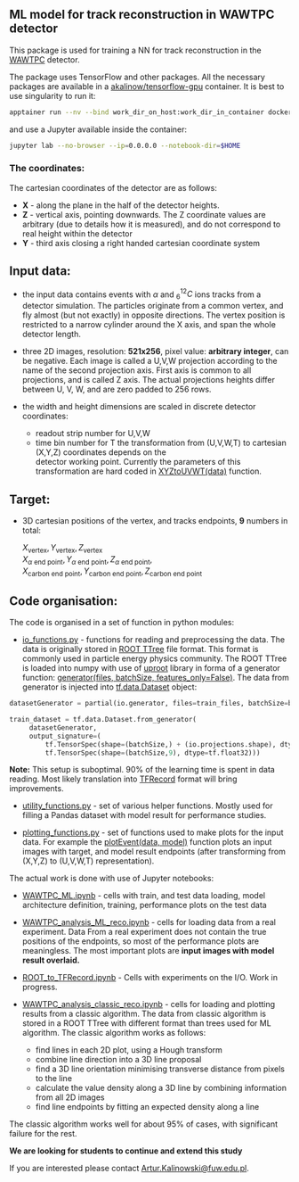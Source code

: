 ## ML model for track reconstruction in WAWTPC detector

This package is used for training a NN for track reconstruction in the
[WAWTPC](https://indico.cern.ch/event/1104299/contributions/5058543/attachments/2534412/4361430/cwiok_slides_EuNPC2022_v3.pdf) 
detector.

The package uses TensorFlow and other packages. All the necessary packages are available in a 
[akalinow/tensorflow-gpu](https://hub.docker.com/r/akalinow/tensorflow-gpu) container. It is best to use singularity to run it:

```Bash
apptainer run --nv --bind work_dir_on_host:work_dir_in_container docker://akalinow/tensorflow-gpu
```
and use a Jupyter available inside the container:

```Bash
jupyter lab --no-browser --ip=0.0.0.0 --notebook-dir=$HOME
```

### The coordinates:

The cartesian coordinates of the detector are as follows:

* **X** - along the plane in the half of the detector heights.
* **Z** - vertical axis, pointing downwards. The Z coordinate values are arbitrary 
          (due to details how it is measured), and do not correspond to real height within the detector
* **Y** - third axis closing a right handed cartesian coordinate system          


## Input data:

* the input data contains events with $\alpha$ and $^{12}_{6}C$ ions tracks from a detector simulation.
  The particles originate from a common vertex, and fly almost (but not exactly) in opposite directions.
  The vertex position is restricted to a narrow cylinder around the X axis, and span the whole detector length.

* three 2D images, resolution: **521x256**, pixel value: **arbitrary integer**, can be negative.
  Each image is called a U,V,W projection according to the name of the second projection axis. 
  First axis is common to all projections, and is called Z axis. The actual projections heights differ between U, V, W, and are zero padded to 256 rows.

* the width and height dimensions are scaled in discrete detector coordinates: 
    * readout strip number for U,V,W
    * time bin number for T
  the transformation from (U,V,W,T) to cartesian (X,Y,Z) coordinates depends on the  
  detector working point. Currently the parameters of this transformation are hard coded in
  [XYZtoUVWT(data)](utility_functions.py#L46-L58)  function.
  
 ## Target:
 
* 3D cartesian positions of the vertex, and tracks endpoints, **9** numbers in total:

  $X_{\text{vertex}}, Y_{\text{vertex}}, Z_{\text{vertex}}$  
  $X_{\alpha~\text{end point}}, Y_{\alpha~\text{end point}}, Z_{\alpha~\text{end point}}$, <br>
  $X_{\text{carbon~end point}}, Y_{\text{carbon~end point}}, Z_{\text{carbon~end point}}$

## Code organisation:

The code is organised in a set of function in python modules:

* [io_functions.py](io_functions.py) - functions for reading and preprocessing the data. The data is originally stored in [ROOT TTree](https://root.cern.ch/doc/master/classTTree.html) file format. This format is commonly used in particle energy physics community. The ROOT TTree is loaded into numpy with use of [uproot](https://uproot.readthedocs.io/en/latest/index.html) library in forma of a generator function: [generator(files, batchSize, features_only=False)](io_functions.py#L106-L131).
The data from generator is injected into 
[tf.data.Dataset](https://www.tensorflow.org/api_docs/python/tf/data/Dataset) object:
```Python
datasetGenerator = partial(io.generator, files=train_files, batchSize=batchSize)

train_dataset = tf.data.Dataset.from_generator(
     datasetGenerator,
     output_signature=(
         tf.TensorSpec(shape=(batchSize,) + (io.projections.shape), dtype=tf.float32),
         tf.TensorSpec(shape=(batchSize,9), dtype=tf.float32)))
```
**Note:** This setup is suboptimal. 90\% of the learning time is spent in data reading. Most likely translation into [TFRecord](https://www.tensorflow.org/tutorials/load_data/tfrecord) format will bring improvements.

* [utility_functions.py](utility_functions.py) - set of various helper functions. Mostly used for filling a Pandas dataset with model result for performance studies.

* [plotting_functions.py](plotiing_functions.py) - set of functions used to make plots for the input data.
  For example the [plotEvent(data, model)](plotting_functions.py#L42C5-L77) function plots an input images with target, and model result endpoints (after transforming from (X,Y,Z) to (U,V,W,T) representation).
  
The actual work is done with use of Jupyter notebooks:
* [WAWTPC_ML.ipynb](WAWTPC_ML.ipynb) - cells with train, and test data loading, model architecture definition, training, performance plots on the test data

* [WAWTPC_analysis_ML_reco.ipynb](WAWTPC_analysis_ML_reco.ipynb) - cells for loading data from a real experiment. Data From a real experiment does not contain the true positions of the endpoints, so most of the performance plots are meaningless. The most important plots are **input images with model result overlaid.**

* [ROOT_to_TFRecord.ipynb](ROOT_to_TFRecord.ipynb) - Cells with experiments on the I/O. Work in progress.

* [WAWTPC_analysis_classic_reco.ipynb](WAWTPC_analysis_classic_reco.ipynb) - cells for loading and plotting results from a classic algorithm. The data from classic algorithm is stored in a ROOT TTree with different format than trees used for ML algorithm. The classic algorithm works as follows:
    * find lines in each 2D plot, using a Hough transform
    * combine line direction into a 3D line proposal
    * find a 3D line orientation minimising transverse distance from pixels to the line
    * calculate the value density along a 3D line by combining information from all 2D images
    * find line endpoints by fitting an expected density along a line

The classic algorithm works well for about 95\% of cases, with significant failure for the rest.

**We are looking for students to continue and extend this study**

If you are interested please contact [Artur.Kalinowski@fuw.edu.pl](Artur.Kalinowski@fuw.edu.pl).